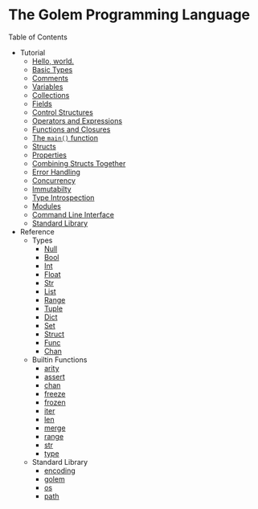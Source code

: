 # The Golem Programming Language

Table of Contents

* Tutorial
  * [Hello, world.](tutorial.html/#hello-world.)
  * [Basic Types](tutorial.html/#basic-types)
  * [Comments](tutorial.html/#comments)
  * [Variables](tutorial.html/#variables)
  * [Collections](tutorial.html/#collections)
  * [Fields](tutorial.html/#fields)
  * [Control Structures](tutorial.html/#control-structures)
  * [Operators and Expressions](tutorial.html/#operators-and-expressions)
  * [Functions and Closures](tutorial.html/#functions-and-closures)
  * [The `main()` function](tutorial.html/#the-main-function)
  * [Structs](tutorial.html/#structs)
  * [Properties](tutorial.html/#properties)
  * [Combining Structs Together](tutorial.html/#combining-structs-together)
  * [Error Handling](tutorial.html/#error-handling)
  * [Concurrency](tutorial.html/#concurrency)
  * [Immutabilty](tutorial.html/#immutabilty)
  * [Type Introspection](tutorial.html/#type-introspection)
  * [Modules](tutorial.html/#modules)
  * [Command Line Interface](tutorial.html/#command-line-interface)
  * [Standard Library](tutorial.html/#standard-library)
* Reference
  * Types
    * [Null](#null)
    * [Bool](#bool)
    * [Int](#int)
    * [Float](#float)
    * [Str](#str)
    * [List](#list)
    * [Range](#range)
    * [Tuple](#tuple)
    * [Dict](#dict)
    * [Set](#set)
    * [Struct](#struct)
    * [Func](#func)
    * [Chan](#chan)
  * Builtin Functions
    * [arity](#arity)
    * [assert](#assert)
    * [chan](#chan)
    * [freeze](#freeze)
    * [frozen](#frozen)
    * [iter](#iter)
    * [len](#len)
    * [merge](#merge)
    * [range](#range)
    * [str](#str)
    * [type](#type)
  * Standard Library
    * [encoding](#encoding)
    * [golem](#golem)
    * [os](#os)
    * [path](#path)
